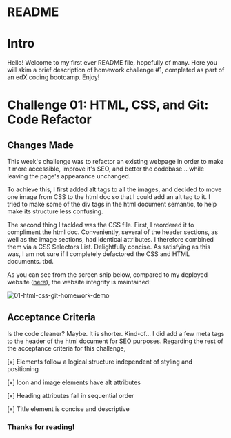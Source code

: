 # README

# Intro

Hello! Welcome to my first ever README file, hopefully of many. Here you will skim a brief description of homework challenge #1, completed as part of an edX coding bootcamp. Enjoy!

# Challenge 01: HTML, CSS, and Git: Code Refactor

## Changes Made

This week's challenge was to refactor an existing webpage in order to make it more accessible, improve it's SEO, and better the codebase... while leaving the page's appearance unchanged.

To achieve this, I first added alt tags to all the images, and decided to move one image from CSS to the html doc so that I could add an alt tag to it. I tried to make some of the div tags in the html document semantic, to help make its structure less confusing.

The second thing I tackled was the CSS file. First, I reordered it to compliment the html doc. Conveniently, several of the header sections, as well as the image sections, had identical attributes. I therefore combined them via a CSS Selectors List. Delightfully concise. As satisfying as this was, I am not sure if I completely defactored the CSS and HTML documents. tbd.

As you can see from the screen snip below, compared to my deployed website ([here](https://acst52.github.io/01-Challenge-Accessibility/)), the website integrity is maintained:

![01-html-css-git-homework-demo](https://user-images.githubusercontent.com/116177485/203873553-a3674761-e773-4b0d-a931-00056456389f.png)

## Acceptance Criteria 

Is the code cleaner? Maybe. It is shorter. Kind-of... I did add a few meta tags to the header of the html document for SEO purposes. Regarding the rest of the acceptance criteria for this challenge, 

[x] Elements follow a logical structure independent of styling and positioning

[x] Icon and image elements have alt attributes

[x] Heading attributes fall in sequential order

[x] Title element is concise and descriptive

### Thanks for reading!
